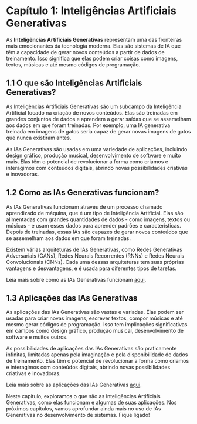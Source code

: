 # Capítulo 1: Inteligências Artificiais Generativas

As **Inteligências Artificiais Generativas** representam uma das fronteiras mais emocionantes da tecnologia moderna. Elas são sistemas de IA que têm a capacidade de gerar novos conteúdos a partir de dados de treinamento. Isso significa que elas podem criar coisas como imagens, textos, músicas e até mesmo códigos de programação.

## 1.1 O que são Inteligências Artificiais Generativas?

As Inteligências Artificiais Generativas são um subcampo da Inteligência Artificial focado na criação de novos conteúdos. Elas são treinadas em grandes conjuntos de dados e aprendem a gerar saídas que se assemelham aos dados em que foram treinadas. Por exemplo, uma IA generativa treinada em imagens de gatos seria capaz de gerar novas imagens de gatos que nunca existiram antes.

As IAs Generativas são usadas em uma variedade de aplicações, incluindo design gráfico, produção musical, desenvolvimento de software e muito mais. Elas têm o potencial de revolucionar a forma como criamos e interagimos com conteúdos digitais, abrindo novas possibilidades criativas e inovadoras.

## 1.2 Como as IAs Generativas funcionam?

As IAs Generativas funcionam através de um processo chamado aprendizado de máquina, que é um tipo de Inteligência Artificial. Elas são alimentadas com grandes quantidades de dados - como imagens, textos ou músicas - e usam esses dados para aprender padrões e características. Depois de treinadas, essas IAs são capazes de gerar novos conteúdos que se assemelham aos dados em que foram treinadas.

Existem várias arquiteturas de IAs Generativas, como Redes Generativas Adversariais (GANs), Redes Neurais Recorrentes (RNNs) e Redes Neurais Convolucionais (CNNs). Cada uma dessas arquiteturas tem suas próprias vantagens e desvantagens, e é usada para diferentes tipos de tarefas.

Leia mais sobre como as IAs Generativas funcionam [aqui](../capitulo_1/como_ias_funcionam.md).

## 1.3 Aplicações das IAs Generativas

As aplicações das IAs Generativas são vastas e variadas. Elas podem ser usadas para criar novas imagens, escrever textos, compor músicas e até mesmo gerar códigos de programação. Isso tem implicações significativas em campos como design gráfico, produção musical, desenvolvimento de software e muitos outros.

As possibilidades de aplicações das IAs Generativas são praticamente infinitas, limitadas apenas pela imaginação e pela disponibilidade de dados de treinamento. Elas têm o potencial de revolucionar a forma como criamos e interagimos com conteúdos digitais, abrindo novas possibilidades criativas e inovadoras.

Leia mais sobre as aplicações das IAs Generativas [aqui](../capitulo_1/relacao_ias.md).

Neste capítulo, exploramos o que são as Inteligências Artificiais Generativas, como elas funcionam e algumas de suas aplicações. Nos próximos capítulos, vamos aprofundar ainda mais no uso de IAs Generativas no desenvolvimento de sistemas. Fique ligado!
